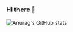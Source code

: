 ### Hi there 👋

<!--
**kimchan122/kimchan122** is a ✨ _special_ ✨ repository because its `README.md` (this file) appears on your GitHub profile.

Here are some ideas to get you started:

- 🔭 I’m currently working on ...
- 🌱 I’m currently learning ...
- 👯 I’m looking to collaborate on ...
- 🤔 I’m looking for help with ...
- 💬 Ask me about ...
- 📫 How to reach me: ...
- 😄 Pronouns: ...
- ⚡ Fun fact: ...
-->
![Anurag's GitHub stats](https://github-readme-stats.vercel.app/api?username=kimchan122&show_icons=true&theme=synthwave)
<!--
(e.g. dark, radical, merko, gruvbox, tokyonight, onedark, cobalt, synthwave, highcontrast, dracula).
-->
